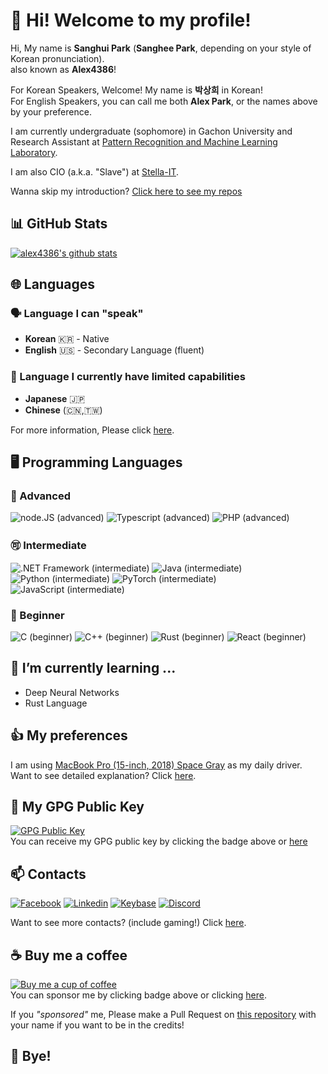 # 🙇 Hi! Welcome to my profile!
Hi, My name is **Sanghui Park** (**Sanghee Park**, depending on your style of Korean pronunciation).  
also known as **Alex4386**!  

For Korean Speakers, Welcome! My name is **박상희** in Korean!  
For English Speakers, you can call me both **Alex Park**, or the names above by your preference.  
  
I am currently undergraduate (sophomore) in Gachon University and  
Research Assistant at [Pattern Recognition and Machine Learning Laboratory](http://pr.gachon.ac.kr).  

I am also CIO (a.k.a. "Slave") at [Stella-IT](https://github.com/Stella-IT).  

Wanna skip my introduction? [Click here to see my repos](#-bye)

## 📊 GitHub Stats
[![alex4386's github stats](https://github-readme-stats.vercel.app/api?username=alex4386&show_icons=true&hide_border=true)](https://github.com/alex4386)

## 🌐 Languages
### 🗣️ Language I can "speak"
* **Korean** 🇰🇷 - Native
* **English** 🇺🇸 - Secondary Language (fluent)

### 🤦 Language I currently have limited capabilities
* **Japanese** 🇯🇵
* **Chinese** (🇨🇳,🇹🇼) 

For more information, Please click [here](https://github.com/Alex4386/Alex4386/blob/master/lang/README.md).  

## 🖥️ Programming Languages
### 🥇 Advanced
![node.JS (advanced)](https://img.shields.io/badge/Node.JS-advanced-blue?style=for-the-badge&logo=node.js)
![Typescript (advanced)](https://img.shields.io/badge/Typescript-advanced-blue?style=for-the-badge&logo=typescript)
![PHP (advanced)](https://img.shields.io/badge/PHP-advanced-blue?style=for-the-badge&logo=php)

### 🉑 Intermediate
![.NET Framework (intermediate)](https://img.shields.io/badge/.NET%20Framework-intermediate-orange?style=for-the-badge&logo=.Net)
![Java (intermediate)](https://img.shields.io/badge/Java-intermediate-orange?style=for-the-badge&logo=java)
![Python (intermediate)](https://img.shields.io/badge/Python-intermediate-orange?style=for-the-badge&logo=python)
![PyTorch (intermediate)](https://img.shields.io/badge/PyTorch-intermediate-orange?style=for-the-badge&logo=pytorch)
![JavaScript (intermediate)](https://img.shields.io/badge/Javascript-intermediate-orange?style=for-the-badge&logo=javascript)

### 🔰 Beginner
![C (beginner)](https://img.shields.io/badge/C-beginner-darkgreen?style=for-the-badge&logo=c)
![C++ (beginner)](https://img.shields.io/badge/C%2B%2B-beginner-darkgreen?style=for-the-badge&logo=c%2B%2B)
![Rust (beginner)](https://img.shields.io/badge/Rust-beginner-darkgreen?style=for-the-badge&logo=rust)
![React (beginner)](https://img.shields.io/badge/React-beginner-darkgreen?style=for-the-badge&logo=react)  

## 🌱 I’m currently learning ...
- Deep Neural Networks
- Rust Language

## 👍 My preferences
I am using [MacBook Pro (15-inch, 2018) Space Gray](https://support.apple.com/kb/SP776) as my daily driver.  
Want to see detailed explanation? Click [here](https://github.com/Alex4386/Alex4386/blob/master/pref/README.md).

## 🤫 My GPG Public Key
[![GPG Public Key](https://img.shields.io/badge/GPG%20Fingerprint-A7C7BF416AE3B5A60BF8CB8B647C79F2A2F47CD1-purple?style=for-the-badge)](https://cdn.alex4386.me/gpg/alex4386.pub.gpg)  
You can receive my GPG public key by clicking the badge above or [here](https://cdn.alex4386.me/gpg/alex4386.pub.gpg)  

## 📫 Contacts
[![Facebook](https://img.shields.io/badge/Facebook-Sanghui%20Park-004386?style=for-the-badge&logo=facebook)](https://www.facebook.com/psh010209/)
[![Linkedin](https://img.shields.io/badge/Linkedin-Sanghui%20Park-004386?style=for-the-badge&logo=linkedin)](https://www.linkedin.com/in/alex4386/)
[![Keybase](https://img.shields.io/badge/Keybase-alex4386-004386?style=for-the-badge&logo=keybase)](https://keybase.io/alex4386)
[![Discord](https://img.shields.io/badge/Discord-join!-004386?style=for-the-badge&logo=discord)](https://discord.com/invite/xpbMQPa)

Want to see more contacts? (include gaming!) Click [here](https://github.com/Alex4386/Alex4386/blob/master/contact/README.md).  

## ☕ Buy me a coffee
[![Buy me a cup of coffee](https://img.shields.io/badge/Paypal-Buy%20me%20coffee-004386?style=for-the-badge&logo=paypal)](https://paypal.me/alex4386)  
You can sponsor me by clicking badge above or clicking [here](https://paypal.me/alex4386).

If you *"sponsored"* me, Please make a Pull Request on [this repository](https://github.com/Alex4386/Alex4386) with your name if you want to be in the credits!  

## 👋 Bye!

<!--
**Alex4386/Alex4386** is a ✨ _special_ ✨ repository because its `README.md` (this file) appears on your GitHub profile.

Here are some ideas to get you started:

- 🔭 I’m currently working on ...
- 🌱 I’m currently learning ...
- 👯 I’m looking to collaborate on ...
- 🤔 I’m looking for help with ...
- 💬 Ask me about ...
- 📫 How to reach me: ...
- 😄 Pronouns: ...
- ⚡ Fun fact: ...
-->
